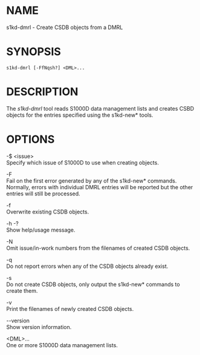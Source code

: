 NAME
====

s1kd-dmrl - Create CSDB objects from a DMRL

SYNOPSIS
========

    s1kd-dmrl [-FfNqsh?] <DML>...

DESCRIPTION
===========

The *s1kd-dmrl* tool reads S1000D data management lists and creates CSBD objects for the entries specified using the s1kd-new\* tools.

OPTIONS
=======

-$ &lt;issue&gt;  
Specify which issue of S1000D to use when creating objects.

-F  
Fail on the first error generated by any of the s1kd-new\* commands. Normally, errors with individual DMRL entries will be reported but the other entries will still be processed.

-f  
Overwrite existing CSDB objects.

-h -?  
Show help/usage message.

-N  
Omit issue/in-work numbers from the filenames of created CSDB objects.

-q  
Do not report errors when any of the CSDB objects already exist.

-s  
Do not create CSDB objects, only output the s1kd-new\* commands to create them.

-v  
Print the filenames of newly created CSDB objects.

--version  
Show version information.

&lt;DML&gt;...  
One or more S1000D data management lists.
